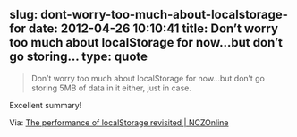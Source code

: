 slug: dont-worry-too-much-about-localstorage-for
date: 2012-04-26 10:10:41
title: Don’t worry too much about localStorage for now…but don’t go storing...
type: quote
---

> Don’t worry too much about localStorage for now…but don’t go storing 5MB of data in it either, just in case.

Excellent summary!

 Via: [The performance of localStorage revisited | NCZOnline](http://www.nczonline.net/blog/2012/04/25/the-performance-of-localstorage-revisited/?utm_source=feedburner&utm_medium=feed&utm_campaign=Feed:%20nczonline%20(NCZOnline%20-%20The%20Official%20Web%20Site%20of%20Nicholas%20C.%20Zakas))
